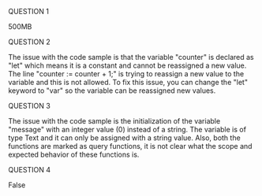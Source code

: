 QUESTION 1

500MB


QUESTION 2

The issue with the code sample is that the variable "counter" is declared as "let" which means it is a constant and cannot be reassigned a new value. The line "counter := counter + 1;" is trying to reassign a new value to the variable and this is not allowed. To fix this issue, you can change the "let" keyword to "var" so the variable can be reassigned new values.


QUESTION 3

The issue with the code sample is the initialization of the variable "message" with an integer value (0) instead of a string. The variable is of type Text and it can only be assigned with a string value. Also, both the functions are marked as query functions, it is not clear what the scope and expected behavior of these functions is. 


QUESTION 4

False


